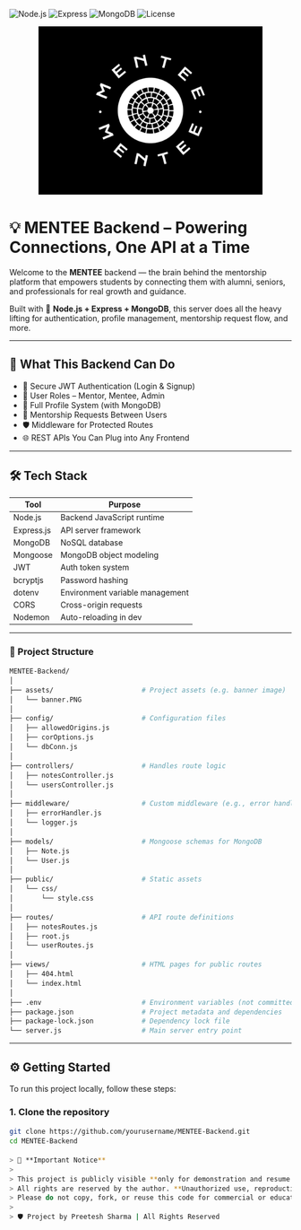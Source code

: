 ![Node.js](https://img.shields.io/badge/Node.js-339933?style=for-the-badge&logo=nodedotjs&logoColor=white)
![Express](https://img.shields.io/badge/Express.js-000000?style=for-the-badge&logo=express&logoColor=white)
![MongoDB](https://img.shields.io/badge/MongoDB-4ea94b?style=for-the-badge&logo=mongodb&logoColor=white)
![License](https://img.shields.io/badge/License-All%20Rights%20Reserved-red?style=for-the-badge)

<p align="center">
  <img src="./assets/banner.PNG" alt="MENTEE Logo" width="400"/>
</p>

# 💡 MENTEE Backend – Powering Connections, One API at a Time

Welcome to the **MENTEE** backend — the brain behind the mentorship platform that empowers students by connecting them with alumni, seniors, and professionals for real growth and guidance.

Built with 💚 **Node.js + Express + MongoDB**, this server does all the heavy lifting for authentication, profile management, mentorship request flow, and more.

---

## 🚀 What This Backend Can Do

- 🔐 Secure JWT Authentication (Login & Signup)
- 👥 User Roles – Mentor, Mentee, Admin
- 📂 Full Profile System (with MongoDB)
- 💬 Mentorship Requests Between Users
- 🛡️ Middleware for Protected Routes
- 🌐 REST APIs You Can Plug into Any Frontend

---

## 🛠️ Tech Stack

| Tool         | Purpose                          |
|--------------|----------------------------------|
| Node.js      | Backend JavaScript runtime       |
| Express.js   | API server framework              |
| MongoDB      | NoSQL database                    |
| Mongoose     | MongoDB object modeling           |
| JWT          | Auth token system                 |
| bcryptjs     | Password hashing                  |
| dotenv       | Environment variable management   |
| CORS         | Cross-origin requests             |
| Nodemon      | Auto-reloading in dev             |

---

### 📁 Project Structure

```bash
MENTEE-Backend/
│
├── assets/                      # Project assets (e.g. banner image)
│   └── banner.PNG
│
├── config/                      # Configuration files
│   ├── allowedOrigins.js
│   ├── corOptions.js
│   └── dbConn.js
│
├── controllers/                 # Handles route logic
│   ├── notesController.js
│   └── usersController.js
│
├── middleware/                  # Custom middleware (e.g., error handling, logging)
│   ├── errorHandler.js
│   └── logger.js
│
├── models/                      # Mongoose schemas for MongoDB
│   ├── Note.js
│   └── User.js
│
├── public/                      # Static assets
│   └── css/
│       └── style.css
│
├── routes/                      # API route definitions
│   ├── notesRoutes.js
│   ├── root.js
│   └── userRoutes.js
│
├── views/                       # HTML pages for public routes
│   ├── 404.html
│   └── index.html
│
├── .env                         # Environment variables (not committed)
├── package.json                 # Project metadata and dependencies
├── package-lock.json            # Dependency lock file
└── server.js                    # Main server entry point
```

--- 

## ⚙️ Getting Started

To run this project locally, follow these steps:

### 1. Clone the repository

```bash
git clone https://github.com/yourusername/MENTEE-Backend.git
cd MENTEE-Backend

> 🚫 **Important Notice**
>
> This project is publicly visible **only for demonstration and resume purposes**.
> All rights are reserved by the author. **Unauthorized use, reproduction, or distribution of this code is strictly prohibited.**
> Please do not copy, fork, or reuse this code for commercial or educational purposes without explicit permission.
>
> 🛡️ Project by Preetesh Sharma | All Rights Reserved